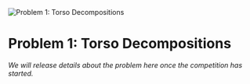 <image src="../images/torso.png" align="center" alt="Problem 1: Torso Decompositions"/>

# Problem 1: Torso Decompositions

*We will release details about the problem here once the competition
has started.*
